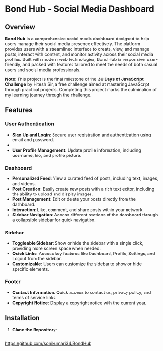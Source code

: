 # Bond Hub - Social Media Dashboard

## Overview

**Bond Hub** is a comprehensive social media dashboard designed to help users manage their social media presence effectively. The platform provides users with a streamlined interface to create, view, and manage posts, interact with content, and monitor activity across their social media profiles. Built with modern web technologies, Bond Hub is responsive, user-friendly, and packed with features tailored to meet the needs of both casual users and social media professionals.

**Note**: This project is the final milestone of the **30 Days of JavaScript Challenge** by Hitesh Sir, a free challenge aimed at mastering JavaScript through practical projects. Completing this project marks the culmination of my learning journey through the challenge.

## Features

### User Authentication
- **Sign Up and Login**: Secure user registration and authentication using email and password.
- 
- **User Profile Management**: Update profile information, including username, bio, and profile picture.

### Dashboard
- **Personalized Feed**: View a curated feed of posts, including text, images, and videos.
- **Post Creation**: Easily create new posts with a rich text editor, including the ability to upload and display images.
- **Post Management**: Edit or delete your posts directly from the dashboard.
- **Interaction**: Like, comment, and share posts within your network.
- **Sidebar Navigation**: Access different sections of the dashboard through a collapsible sidebar for quick navigation.

### Sidebar
- **Toggleable Sidebar**: Show or hide the sidebar with a single click, providing more screen space when needed.
- **Quick Links**: Access key features like Dashboard, Profile, Settings, and Logout from the sidebar.
- **Customizable**: Users can customize the sidebar to show or hide specific elements.

### Footer
- **Contact Information**: Quick access to contact us, privacy policy, and terms of service links.
- **Copyright Notice**: Display a copyright notice with the current year.

## Installation

1. **Clone the Repository**:
   ```bash
 https://github.com/sonikumari34/BondHub
